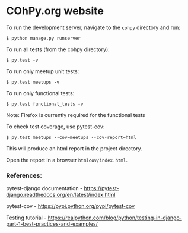 # COhPy.org website

To run the development server, navigate to the ```cohpy``` directory and run:

```
$ python manage.py runserver
```

To run all tests (from the cohpy directory):

```
$ py.test -v
```

To run only meetup unit tests:

```
$ py.test meetups -v
```

To run only functional tests:

```
$ py.test functional_tests -v
```

Note: Firefox is currently required for the functional tests

To check test coverage, use pytest-cov:

```
$ py.test meetups --cov=meetups --cov-report=html
```

This will produce an html report in the project directory.

Open the report in a browser ```htmlcov/index.html```.

### References:

pytest-django documentation - https://pytest-django.readthedocs.org/en/latest/index.html

pytest-cov - https://pypi.python.org/pypi/pytest-cov

Testing tutorial - https://realpython.com/blog/python/testing-in-django-part-1-best-practices-and-examples/